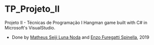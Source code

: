 # TP_Projeto_II
Projeto II - Técnicas de Programação I
Hangman game built with C# in Microsoft's VisualStudio.
<ul>
  <li>Done by <a href="github.com/SeijiNoda">Matheus Seiji Luna Noda</a> and <a href="github.com/Platinamaster1">Enzo Furegatti Spinella</a>, 2019
